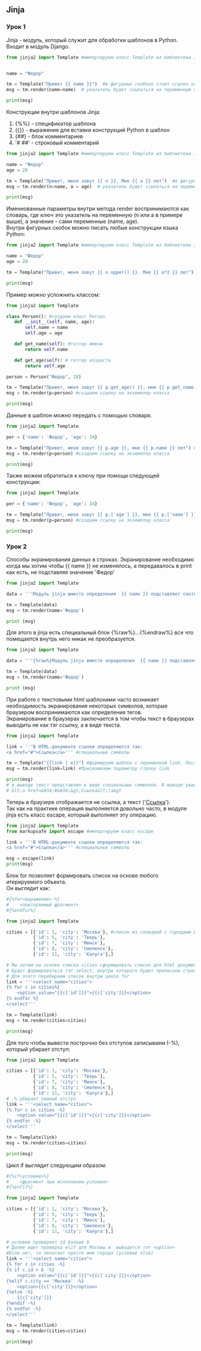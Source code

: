 ## Jinja

### Урок 1


Jinja - модуль, который служит для обработки шаблонов в Python. Входит в модуль Django.  
```python  
from jinja2 import Template #импортируем класс Template из библиотеки Jinja


name = "Федор"

tm = Template("Привет {{ name }}")  #в фигурных скобках стоит ссылка на переменную name
msg = tm.render(name=name)  # указатель будет ссылаться на переменную name

print(msg)
```


Конструкции внутри шаблонов Jinja:  
1. {%%} - спецификатор шаблона  
2. {{}} - выражение для вставки конструкций Python в шаблон  
3. {##} - блок комментариев  
4. '# ##' - строковый комментарий 


```python  
from jinja2 import Template #импортируем класс Template из библиотеки Jinja

name = "Федор"
age = 28

tm = Template("Привет, меня зовут {{ n }}. Мне {{ a }} лет")  #в фигурных скобках стоят ссылки на переменные name и age
msg = tm.render(n=name, a = age)  # указатель будет ссылаться на переменную name

print(msg)
```


Именнованные параметры внутри метода render воспринимаются как словарь, где ключ это указатель на переменную (n или a в примере выше), а значение - сами переменные (name, age).  
Внутри фигурных скобок можно писать любые конструкции языка Python:  
```python  
from jinja2 import Template #импортируем класс Template из библиотеки Jinja

name = "Федор"
age = 28

tm = Template("Привет, меня зовут {{ n.upper() }}. Мне {{ a*2 }} лет")  # возраст усножаем на 2, а имя выводится заглавными буквами

print(msg)
```  


Пример можно усложнить классом:
 ```python  
from jinja2 import Template

class Person(): #создаем класс Person
    def __init__(self, name, age):
        self.name = name
        self.age = age

    def get_name(self): #геттер имени
        return self.name

    def get_age(self): # геттер возраста
        return self.age

person = Person("Федор", 28)

tm = Template("Привет, меня зовут {{ p.get_age() }}, мне {{ p.get_name()  }} лет") #внутри скобок обращаемся к соответствующим свойствам класса Person при помощи указателя p
msg = tm.render(p=person) #создаем ссылку на экземпляр класса

print(msg)
```  


Данные в шаблон можно передать с помощью словаря.
 ```python  
from jinja2 import Template

per = {'name': 'Федор', 'age': 34}

tm = Template("Привет, меня зовут {{ p.age }}, мне {{ p.name }} лет") #внутри скобок прописываем ключи словаря per
msg = tm.render(p=person) #создаем ссылку на экземпляр класса

print(msg)
``` 


Также можем обратиться к ключу при помощи следующей конструкции:
 ```python  
from jinja2 import Template

per = {'name': 'Федор', 'age': 34}

tm = Template("Привет, меня зовут {{ p.['age'] }}, мне {{ p.['name'] }} лет") #обращаемся по имени ключа
msg = tm.render(p=person) #создаем ссылку на экземпляр класса

print(msg)
```


### Урок 2


Способы экранирования данных в строках. Экранирование необходимо когда мы хотим чтобы {{ name }} не изменялось, а передавалось в print как есть, не подставляя значение 'Федор'  

```python  
from jinja2 import Template

data = '''Модуль jinja вместо определения  {{ name }} подставляет соответствующее значение'''

tm = Template(data)
msg = tm.render(name='Федор')

print (msg)  
```  

Для этого в jinja есть специальный блок {%raw%}...{%endraw%} все что помещается внутрь него никак не преобразуется.  

```python  
from jinja2 import Template

data = '''{%raw%}Модуль jinja вместо определения  {{ name }} подставляет соответствующее значени{%endraw%}е'''

tm = Template(data)
msg = tm.render(name='Федор')

print (msg) 
```  

При работе с текстовыми html шаблонами часто возникает необходимость экранирования некоторых символов, которые браузером воспринимаются как определения тегов.  
Экранирование в браузерах заключается в том чтобы текст в браузерах выводить не как тэг ссылку, а в виде текста.  

```python  
from jinja2 import Template

link = '''В HTML-документе ссылки определяются так:
<a href="#">Ссылка</a>''' #специальные символы

tm = Template("{{link | e}}") #формируем шаблон с переменной link. После вертикальной черты идет флаг e, который означает экранирование специальных символов
msg = tm.render(link=link) #Присваиваем параметру строку link

print(msg)
# в выводе текст представлен в виде специальных символов. В выводе увидим:
# &lt;a href=&#34;#&#34;&gt;Ссылка&lt;/a&gt
```  
Теперь в браузере отображается не ссылка, а текст ('<a href="#">Ссылка</a>').  
Так как на практике операция выполняется довольно часто, в модуле jinja есть класс escape, который выполняет эту операцию.
```python  
from jinja2 import Template
from markupsafe import escape #импортируем класс escape

link = '''В HTML-документе ссылки определяются так:
<a href="#">Ссылка</a>''' #специальные символы

msg = escape(link)
print(msg)  
```  

Блок for позволяет формировать список на основе любого итерируемого объекта.  
Он выглядит как:  
  
```python  
#{%for<выражение>-%}
#    <повторяемый фрагмент>
#{%endfor%}

from jinja2 import Template

cities = [{'id': 1, 'city': 'Москва'}, #список из словарей с городами и их id
          {'id': 5, 'city': 'Тверь'},
          {'id': 7, 'city': 'Минск'},
          {'id': 8, 'city': 'Смоленск'},
          {'id': 11, 'city': 'Калуга'},]

# Мы хотим на основе списка cities сформировать список для html документа.
# Будет формироваться тэг select, внутри которого будет прописаны строки из списка
# Для этого перебираем список внутри цикла for
link = '''<select name="cities"> 
{% for c in cities%}
    <option value="{{c['id']}}">{{c['city']}}</option>
{% endfor %}
</select'''

tm = Template(link)
msg = tm.render(cities=cities)

print(msg)
```  

Для того чтобы вывести построчно без отступов записываем (-%), который убирает отступ:  
  
```python  
from jinja2 import Template

cities = [{'id': 1, 'city': 'Москва'},
          {'id': 5, 'city': 'Тверь'},
          {'id': 7, 'city': 'Минск'},
          {'id': 8, 'city': 'Смоленск'},
          {'id': 11, 'city': 'Калуга'},]
# -% убирает лишний отступ
link = '''<select name="cities"> 
{% for c in cities -%}
    <option value="{{c['id']}}">{{c['city']}}</option>
{% endfor -%}
</select'''

tm = Template(link)
msg = tm.render(cities=cities)

print(msg)
```  
  
Цикл if выглядит следующим образом:  

```python
#{%if<условие>%}
#    <фрагмент при исполнении условия>
#{%enfif%}

from jinja2 import Template

cities = [{'id': 1, 'city': 'Москва'},
          {'id': 5, 'city': 'Тверь'},
          {'id': 7, 'city': 'Минск'},
          {'id': 8, 'city': 'Смоленск'},
          {'id': 11, 'city': 'Калуга'},]

# условие проверяет id больше 6
# Далее идет проверка elif для Москвы и  выводится тэг <option>
#Если нет, то печатает просто имя города (условие else)
link = '''<select name="cities"> 
{% for c in cities -%}
{% if c.id > 6 -%}
    <option value="{{c['id']}}">{{c['city']}}</option>
{%elif c.city == 'Москва' -%}
    <option>{{c['city']}}</option>    
{%else -%}
    {{c['city']}}
{%endif -%}
{% endfor -%}
</select'''

tm = Template(link)
msg = tm.render(cities=cities)

print(msg)
```
